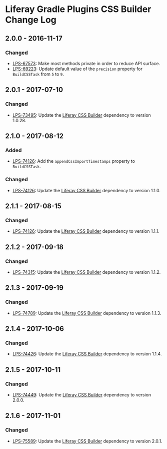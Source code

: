 # Liferay Gradle Plugins CSS Builder Change Log

## 2.0.0 - 2016-11-17

### Changed
- [LPS-67573]: Make most methods private in order to reduce API surface.
- [LPS-69223]: Update default value of the `precision` property for
`BuildCSSTask` from `5` to `9`.

## 2.0.1 - 2017-07-10

### Changed
- [LPS-73495]: Update the [Liferay CSS Builder] dependency to version 1.0.28.

## 2.1.0 - 2017-08-12

### Added
- [LPS-74126]: Add the `appendCssImportTimestamps` property to `BuildCSSTask`.

### Changed
- [LPS-74126]: Update the [Liferay CSS Builder] dependency to version 1.1.0.

## 2.1.1 - 2017-08-15

### Changed
- [LPS-74126]: Update the [Liferay CSS Builder] dependency to version 1.1.1.

## 2.1.2 - 2017-09-18

### Changed
- [LPS-74315]: Update the [Liferay CSS Builder] dependency to version 1.1.2.

## 2.1.3 - 2017-09-19

### Changed
- [LPS-74789]: Update the [Liferay CSS Builder] dependency to version 1.1.3.

## 2.1.4 - 2017-10-06

### Changed
- [LPS-74426]: Update the [Liferay CSS Builder] dependency to version 1.1.4.

## 2.1.5 - 2017-10-11

### Changed
- [LPS-74449]: Update the [Liferay CSS Builder] dependency to version 2.0.0.

## 2.1.6 - 2017-11-01

### Changed
- [LPS-75589]: Update the [Liferay CSS Builder] dependency to version 2.0.1.

[Liferay CSS Builder]: https://github.com/liferay/liferay-portal/tree/master/modules/util/css-builder
[LPS-67573]: https://issues.liferay.com/browse/LPS-67573
[LPS-69223]: https://issues.liferay.com/browse/LPS-69223
[LPS-73495]: https://issues.liferay.com/browse/LPS-73495
[LPS-74126]: https://issues.liferay.com/browse/LPS-74126
[LPS-74315]: https://issues.liferay.com/browse/LPS-74315
[LPS-74426]: https://issues.liferay.com/browse/LPS-74426
[LPS-74449]: https://issues.liferay.com/browse/LPS-74449
[LPS-74789]: https://issues.liferay.com/browse/LPS-74789
[LPS-75589]: https://issues.liferay.com/browse/LPS-75589